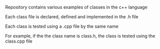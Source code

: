 Repository contains various examples of classes in the c++ language

Each class file is declared, defined and implemented in the .h file

Each class is tested using a .cpp file by the same name

For example, if the the class name is class.h, the class is tested using the class.cpp file

